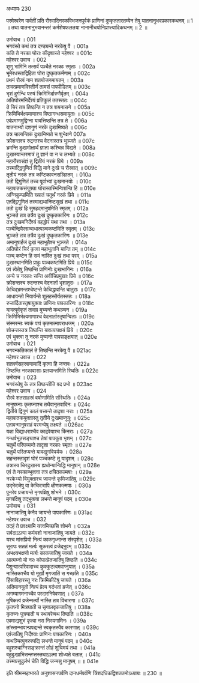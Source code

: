 अध्यायः 230

परमेश्वरेण पार्वतीं प्रति रौरवादिनरकविभजनपूर्वकं प्राणिनां दुष्कृततारतम्येन तेषु यातनानुभवप्रकारकथनम् ॥ 1 ॥ तथा यातनानुभवानन्तरं कर्मशेषफलतया नानानीचयोनिप्राप्त्यादिकथनम् ॥ 2 ॥

उमोवाच ।	001  
भगवंस्ते कथं तत्र दण्ड्यन्ते नरकेषु वै ।	001a  
कति ते नरका घोराः कीदृशास्ते महेश्वर ॥	001c  
महेश्वर उवाच ।	002  
शृणु भामिनि तत्सर्वं पञ्चैते नरकाः स्मृताः ।	002a  
भूमेरधस्ताद्विहिता घोरा दुष्कृतकर्मणाम् ॥	002c  
प्रथमं रौरवं नाम शतयोजनमायतम् ।	003a  
तावत्प्रमाणविस्तीर्णं तामसं पापपीडितम् ॥	003c  
भृशं दुर्गन्धि परुषं क्रिमिभिर्दारुणैर्वृतम् ।	004a  
अतिघोरमनिर्देश्यं प्रतिकूलं ततस्ततः ॥	004c  
ते चिरं तत्र तिष्ठन्ति न तत्र शयनासने ।	005a  
क्रिमिभिर्भक्ष्यमाणाश्च विष्ठागन्धसमायुताः ॥	005c  
एवंप्रमाणमुद्विग्ना यावत्तिष्ठन्ति तत्र ते ।	006a  
यातनाभ्यो दशगुणं नरके दुःखमिष्यते ॥	006c  
तत्र चात्यन्तिकं दुःखमिष्यते च शुभेक्षणे	007a  
क्रोशन्तश्च रुद्रन्तश्च वेदनास्तत्र भुञ्जते ॥	007c  
भ्रमन्ति दुःखमोक्षार्थं ज्ञाता कश्चिन्न विद्यते ।	008a  
दुःखस्यान्तरमात्रं तु ज्ञानं वा न च लभ्यते ॥	008c  
महारौरवसंज्ञं तु द्वितीयं नरकं प्रिये ।	009a  
तस्माद्द्विगुणितं विद्धि माने दुःखे च रौरवात् ॥	009c  
तृतीयं नरकं तत्र कण्टिकावनसञ्ज्ञितम् ।	010a  
ततो द्विगुणितं तच्च पूर्वाभ्यां दुःखमानयोः ।	010c  
महापातकसंयुक्ता घोरास्तस्मिन्विशन्ति हि ॥	010e  
अग्निकुण्डमिति ख्यातं चतुर्थं नरकं प्रिये ।	011a  
एतद्द्विगुणितं तस्माद्यथानिष्टसुखं तथा ॥	011c  
ततो दुःखं हि सुमहदमानुषमिति स्मृतम् ।	012a  
भुञ्जते तत्र तत्रैव दुःखं दुष्कृतकारिणः ॥	012c  
तत्र दुःखमनिर्देश्यं वहद्धोरं यथा तथा ।	013a  
पञ्चेन्द्रियैरसम्बाधात्पञ्चकष्टमिति स्मृतम् ।	013c  
भुञ्जते तत्र तत्रैव दुःखं दुष्कृतकारिणः ॥	013e  
अमानुषार्हजं दुःखं महाभूतैश्च भुञ्जते ।	014a  
अतिघोरं चिरं कृत्वा महाभूतानि यान्ति तम् ॥	014c  
पञ्च् कष्टेन हि समं नास्ति दुःखं तथा परम् ।	015a  
दुःखस्थानमिति प्राहुः पञ्चकष्टमिति प्रिये ॥	015c  
एवं त्वेतेषु तिष्ठन्ति प्राणिनोः दुःखभागिनः ।	016a  
अन्ये च नरकाः सन्ति अवीचिप्रमुखाः प्रिये ॥	016c  
क्रोशन्तश्च रुदन्तश्च वेदनार्ता भृशातुराः ।	017a  
केचिद्भ्रमन्तश्चेष्टन्ते केचिद्धावन्ति चातुराः ॥	017c  
आधावन्तो निवार्यन्ते शूलहस्तैर्यतस्ततः ।	018a  
रुजार्दितास्तृषायुक्ताः प्राणिनः पापकारिणः ॥	018c  
यावत्पूर्वकृतं तावन्न मुच्यन्ते कथञ्चन ।	019a  
क्रिमिभिर्भक्ष्यमाणाश्च वेदनार्तास्तृषान्विताः ॥	019c  
संस्मरन्तः स्वकं पापं कृतमात्मापराधजम् ।	020a  
शोचन्तस्तत्र तिष्ठन्ति यावत्पापक्षयं प्रिये ।	020c  
एवं भुक्त्वा तु नरकं मुच्यन्ते पापसङ्क्षयात् ॥	020e  
उमोवाच ।	021  
भगवन्कतिकालं ते तिष्ठन्ति नरकेषु वै ॥	021ac  
महेश्वर उवाच ।	022  
शतवर्षसहस्राणामादिं कृत्वा हि जन्तवः ।	022a  
तिष्ठन्ति नरकावासाः प्रलयान्तमिति स्थितिः ॥	022c  
उमोवाच ।	023  
भगवंस्तेषु के तत्र तिष्ठन्तीति वद प्रभो ॥	023ac  
महेश्वर उवाच ।	024  
रौरवे शतसाहस्रं वर्षाणामिति संस्थितिः ।	024a  
मानुषघ्नाः कृतघ्नाश्च तथैवानृतवादिनः ॥	024c  
द्वितीये द्विगुणं कालं पच्यन्ते तादृशा नराः ।	025a  
महापातकयुक्तास्तु तृतीये दुःखमाप्नुयुः ॥	025c  
एतावन्मानुषसहं परमन्येषु लक्ष्यते ॥	026ac  
यक्षा विद्याधराश्चैव काद्रवेयाश्च किंनराः ।	027a  
गन्धर्वभूतसङ्घाश्च तेषां पापयुता भृशम् ।	027c  
चतुर्थे परिपच्यन्ते तादृशा नरकाः स्मृताः ॥	027e  
चतुर्थे परितप्यन्ते यावद्युगविपर्ययः ।	028a  
सहन्तस्तादृशं घोरं पञ्चकष्टे तु यादृशम् ।	028c  
तत्रास्य चिरदुःखस्य ह्यधोन्यान्विद्धि मानुषान् ॥	028e  
एवं ते नरकान्भुक्त्वा तत्र क्षपितकल्मषाः ।	029a  
नरकेभ्यो विमुक्ताश्च जायन्ते कृमिजातिषु ॥	029c  
उद्भेदजेषु वा केचिदत्रापि क्षीणकल्मषाः ।	030a  
पुनरेव प्रजायन्ते मृगपक्षिषु शोभने ।	030c  
मृगपक्षिषु तद्भुक्त्वा लभन्ते मानुषं पदम् ॥	030e  
उमोवाच ।	031  
नानाजातिषु केनैव जायन्ते पापकारिणः ॥	031ac  
महेश्वर उवाच ।	032  
तदहं ते प्रवक्ष्यामि यत्त्वमिच्छसि शोभने ।	032a  
सर्वदाऽऽत्मा कर्मवशो नानाजातिषु जायते ॥	032c  
यश्च मांसप्रियो नित्यं काकगृध्नान्स संस्पृशेत् ।	033a  
सुरापः सततं मर्त्यः सूकरत्वं व्रजेद्भुवम् ॥	033c  
अभक्ष्यभक्षणो मर्त्यः काकजातिषु जायते ।	034a  
आत्मघ्नो यो नरः कोपात्प्रेतजातिषु तिष्ठति ॥	034c  
पैशुन्यात्परिवादाच्च कुक्कुटत्वमवाप्नुयात् ।	035a  
नास्तिकश्चैव यो मूर्खो मृगजातिं स गच्छति ॥	035c  
हिंसाविहारस्तु नरः क्रिमिकीटेषु जायते ।	036a  
अतिमानयुतो नित्यं प्रेत्य गर्दभतां व्रजेत् ॥	036c  
अगम्यागमनाच्चैव परदारनिषेवणात् ।	037a  
मूषिकत्वं व्रजेन्मर्त्यो नास्ति तत्र विचारणा ॥	037c  
कृतघ्नो मित्रघाती च सृगालवृकजातिषु ।	038a  
कृतघ्नः पुत्रघाती च स्थावरेष्वथ तिष्ठति ॥	038c  
एवमाद्यशुभं कृत्वा नरा निरयगामिनः ।	039a  
तांस्तान्भावान्प्रपद्यन्ते स्वकृतस्यैव कारणात् ॥	039c  
एवंजातिषु निर्देश्याः प्राणिनः पापकारिणः ।	040a  
कथञ्चित्पुनरुत्पद्यि लभन्ते मानुषं पदम् ॥	040c  
बहुशश्चाग्निसङ्क्रान्तं लोहं शुचिमयं तथा ।	041a  
बहुदुःखाभिसन्तप्तस्तथाऽऽत्मा शोध्यते बलात् ।	041c  
तस्मात्सुदुर्लभं चेति विद्धि जन्मसु मानुषम् ॥ ॥	041e  

इति श्रीमन्महाभारते अनुशासनपर्वणि दानधर्मपर्वणि त्रिंशदधिकद्विशततमोऽध्यायः ॥ 230 ॥

